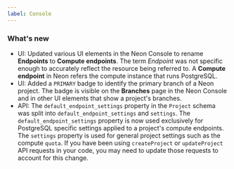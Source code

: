 ```yaml
---
label: Console
---
```


### What's new

- UI: Updated various UI elements in the Neon Console to rename **Endpoints** to **Compute endpoints**. The term _Endpoint_ was not specific enough to accurately reflect the resource being referred to. A **Compute endpoint** in Neon refers the compute instance that runs PostgreSQL.
- UI: Added a `PRIMARY` badge to identify the primary branch of a Neon project. The badge is visible on the **Branches** page in the Neon Console and in other UI elements that show a project's branches.
- API: The `default_endpoint_settings` property in the `Project` schema was split into `default_endpoint_settings` and `settings`. The `default_endpoint_settings` property is now used exclusively for PostgreSQL specific settings applied to a project's compute endpoints. The `settings` property is used for general project settings such as the compute `quota`. If you have been using `createProject` or `updateProject` API requests in your code, you may need to update those requests to account for this change.
